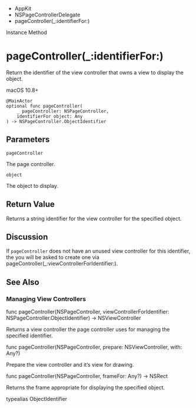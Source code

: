 

- AppKit
- NSPageControllerDelegate
-  pageController(\_:identifierFor:) 

Instance Method

# pageController(\_:identifierFor:)

Return the identifier of the view controller that owns a view to display the object.

macOS 10.8+

``` source
@MainActor
optional func pageController(
    _ pageController: NSPageController,
    identifierFor object: Any
) -> NSPageController.ObjectIdentifier
```

## Parameters 

`pageController`  

The page controller.

`object`  

The object to display.

## Return Value

Returns a string identifier for the view controller for the specified object.

## Discussion

If `pageController` does not have an unused view controller for this identifier, the you will be asked to create one via pageController(_:viewControllerForIdentifier:).

## See Also

### Managing View Controllers

func pageController(NSPageController, viewControllerForIdentifier: NSPageController.ObjectIdentifier) -> NSViewController

Returns a view controller the page controller uses for managing the specified identifier.

func pageController(NSPageController, prepare: NSViewController, with: Any?)

Prepare the view controller and it’s view for drawing.

func pageController(NSPageController, frameFor: Any?) -> NSRect

Returns the frame appropriate for displaying the specified object.

typealias ObjectIdentifier

